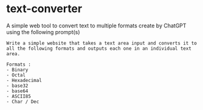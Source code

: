 # text-converter
A simple web tool to convert text to multiple formats create by ChatGPT using the following prompt(s)

```
Write a simple website that takes a text area input and converts it to all the following formats and outputs each one in an individual text area.

Formats : 
- Binary
- Octal
- Hexadecimal
- base32
- base64
- ASCII85
- Char / Dec
```
